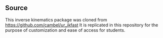 ## Source
This inverse kinematics package was cloned from https://github.com/cambel/ur_ikfast
It is replicated in this repository for the purpose of customization and ease of access for students.
